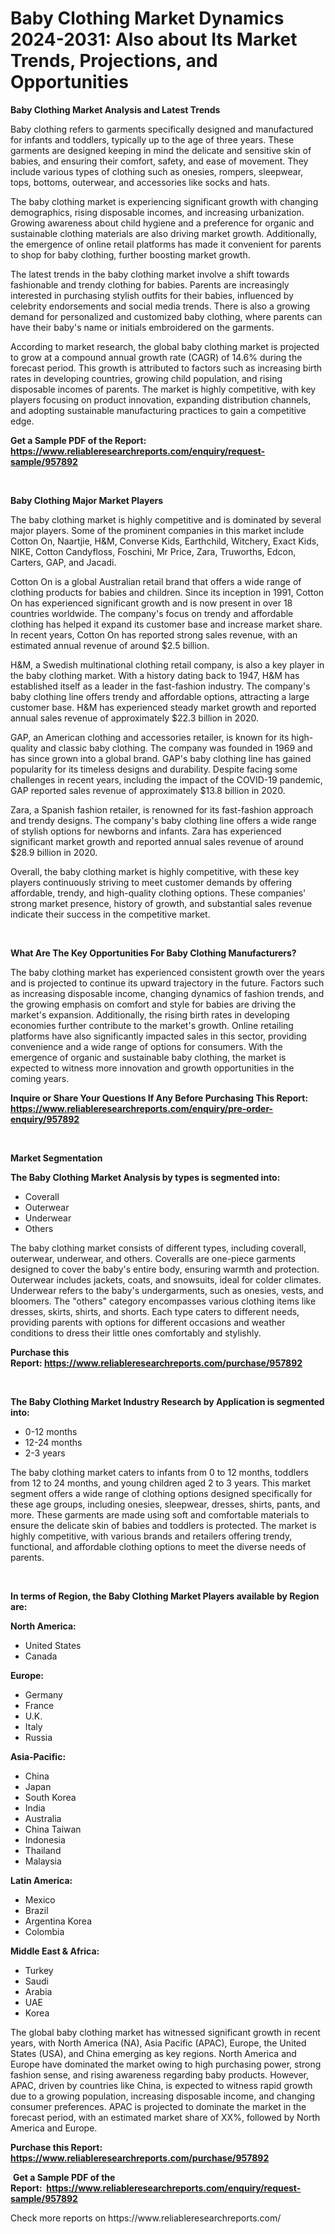 <p><h1>Baby Clothing Market Dynamics 2024-2031: Also about Its Market Trends, Projections, and Opportunities</h1></p><p><strong>Baby Clothing Market Analysis and Latest Trends</strong></p>
<p><p>Baby clothing refers to garments specifically designed and manufactured for infants and toddlers, typically up to the age of three years. These garments are designed keeping in mind the delicate and sensitive skin of babies, and ensuring their comfort, safety, and ease of movement. They include various types of clothing such as onesies, rompers, sleepwear, tops, bottoms, outerwear, and accessories like socks and hats.</p><p>The baby clothing market is experiencing significant growth with changing demographics, rising disposable incomes, and increasing urbanization. Growing awareness about child hygiene and a preference for organic and sustainable clothing materials are also driving market growth. Additionally, the emergence of online retail platforms has made it convenient for parents to shop for baby clothing, further boosting market growth.</p><p>The latest trends in the baby clothing market involve a shift towards fashionable and trendy clothing for babies. Parents are increasingly interested in purchasing stylish outfits for their babies, influenced by celebrity endorsements and social media trends. There is also a growing demand for personalized and customized baby clothing, where parents can have their baby's name or initials embroidered on the garments.</p><p>According to market research, the global baby clothing market is projected to grow at a compound annual growth rate (CAGR) of 14.6% during the forecast period. This growth is attributed to factors such as increasing birth rates in developing countries, growing child population, and rising disposable incomes of parents. The market is highly competitive, with key players focusing on product innovation, expanding distribution channels, and adopting sustainable manufacturing practices to gain a competitive edge.</p></p>
<p><strong>Get a Sample PDF of the Report:&nbsp; <a href="https://www.reliableresearchreports.com/enquiry/request-sample/957892">https://www.reliableresearchreports.com/enquiry/request-sample/957892</a></strong></p>
<p>&nbsp;</p>
<p><strong>Baby Clothing Major Market Players</strong></p>
<p><p>The baby clothing market is highly competitive and is dominated by several major players. Some of the prominent companies in this market include Cotton On, Naartjie, H&M, Converse Kids, Earthchild, Witchery, Exact Kids, NIKE, Cotton Candyfloss, Foschini, Mr Price, Zara, Truworths, Edcon, Carters, GAP, and Jacadi. </p><p>Cotton On is a global Australian retail brand that offers a wide range of clothing products for babies and children. Since its inception in 1991, Cotton On has experienced significant growth and is now present in over 18 countries worldwide. The company's focus on trendy and affordable clothing has helped it expand its customer base and increase market share. In recent years, Cotton On has reported strong sales revenue, with an estimated annual revenue of around $2.5 billion.</p><p>H&M, a Swedish multinational clothing retail company, is also a key player in the baby clothing market. With a history dating back to 1947, H&M has established itself as a leader in the fast-fashion industry. The company's baby clothing line offers trendy and affordable options, attracting a large customer base. H&M has experienced steady market growth and reported annual sales revenue of approximately $22.3 billion in 2020.</p><p>GAP, an American clothing and accessories retailer, is known for its high-quality and classic baby clothing. The company was founded in 1969 and has since grown into a global brand. GAP's baby clothing line has gained popularity for its timeless designs and durability. Despite facing some challenges in recent years, including the impact of the COVID-19 pandemic, GAP reported sales revenue of approximately $13.8 billion in 2020.</p><p>Zara, a Spanish fashion retailer, is renowned for its fast-fashion approach and trendy designs. The company's baby clothing line offers a wide range of stylish options for newborns and infants. Zara has experienced significant market growth and reported annual sales revenue of around $28.9 billion in 2020.</p><p>Overall, the baby clothing market is highly competitive, with these key players continuously striving to meet customer demands by offering affordable, trendy, and high-quality clothing options. These companies' strong market presence, history of growth, and substantial sales revenue indicate their success in the competitive market.</p></p>
<p>&nbsp;</p>
<p><strong>What Are The Key Opportunities For Baby Clothing Manufacturers?</strong></p>
<p><p>The baby clothing market has experienced consistent growth over the years and is projected to continue its upward trajectory in the future. Factors such as increasing disposable income, changing dynamics of fashion trends, and the growing emphasis on comfort and style for babies are driving the market's expansion. Additionally, the rising birth rates in developing economies further contribute to the market's growth. Online retailing platforms have also significantly impacted sales in this sector, providing convenience and a wide range of options for consumers. With the emergence of organic and sustainable baby clothing, the market is expected to witness more innovation and growth opportunities in the coming years.</p></p>
<p><strong>Inquire or Share Your Questions If Any Before Purchasing This Report: <a href="https://www.reliableresearchreports.com/enquiry/pre-order-enquiry/957892">https://www.reliableresearchreports.com/enquiry/pre-order-enquiry/957892</a></strong></p>
<p>&nbsp;</p>
<p><strong>Market Segmentation</strong></p>
<p><strong>The Baby Clothing Market Analysis by types is segmented into:</strong></p>
<p><ul><li>Coverall</li><li>Outerwear</li><li>Underwear</li><li>Others</li></ul></p>
<p><p>The baby clothing market consists of different types, including coverall, outerwear, underwear, and others. Coveralls are one-piece garments designed to cover the baby's entire body, ensuring warmth and protection. Outerwear includes jackets, coats, and snowsuits, ideal for colder climates. Underwear refers to the baby's undergarments, such as onesies, vests, and bloomers. The "others" category encompasses various clothing items like dresses, skirts, shirts, and shorts. Each type caters to different needs, providing parents with options for different occasions and weather conditions to dress their little ones comfortably and stylishly.</p></p>
<p><strong>Purchase this Report:&nbsp;<a href="https://www.reliableresearchreports.com/purchase/957892">https://www.reliableresearchreports.com/purchase/957892</a></strong></p>
<p>&nbsp;</p>
<p><strong>The Baby Clothing Market Industry Research by Application is segmented into:</strong></p>
<p><ul><li>0-12 months</li><li>12-24 months</li><li>2-3 years</li></ul></p>
<p><p>The baby clothing market caters to infants from 0 to 12 months, toddlers from 12 to 24 months, and young children aged 2 to 3 years. This market segment offers a wide range of clothing options designed specifically for these age groups, including onesies, sleepwear, dresses, shirts, pants, and more. These garments are made using soft and comfortable materials to ensure the delicate skin of babies and toddlers is protected. The market is highly competitive, with various brands and retailers offering trendy, functional, and affordable clothing options to meet the diverse needs of parents.</p></p>
<p>&nbsp;</p>
<p><strong>In terms of Region, the Baby Clothing Market Players available by Region are:</strong></p>
<p>
    <p> <strong> North America: </strong>
        <ul>
            <li>United States</li>
            <li>Canada</li>
        </ul>
        </p> 
    <p> <strong> Europe: </strong>
        <ul>
            <li>Germany</li>
            <li>France</li>
            <li>U.K.</li>
            <li>Italy</li>
            <li>Russia</li>
        </ul>
        </p> 
    <p> <strong> Asia-Pacific: </strong>
        <ul>
            <li>China</li>
            <li>Japan</li>
            <li>South Korea</li>
            <li>India</li>
            <li>Australia</li>
            <li>China Taiwan</li>
            <li>Indonesia</li>
            <li>Thailand</li>
            <li>Malaysia</li>
        </ul>
        </p> 
    <p> <strong> Latin America: </strong>
        <ul>
            <li>Mexico</li>
            <li>Brazil</li>
            <li>Argentina Korea</li>
            <li>Colombia</li>
        </ul>
        </p> 
    <p> <strong> Middle East & Africa: </strong>
        <ul>
            <li>Turkey</li>
            <li>Saudi</li>
            <li>Arabia</li>
            <li>UAE</li>
            <li>Korea</li>
        </ul>
    </p>
    </p>
<p><p>The global baby clothing market has witnessed significant growth in recent years, with North America (NA), Asia Pacific (APAC), Europe, the United States (USA), and China emerging as key regions. North America and Europe have dominated the market owing to high purchasing power, strong fashion sense, and rising awareness regarding baby products. However, APAC, driven by countries like China, is expected to witness rapid growth due to a growing population, increasing disposable income, and changing consumer preferences. APAC is projected to dominate the market in the forecast period, with an estimated market share of XX%, followed by North America and Europe.</p></p>
<p><strong>Purchase this Report: <a href="https://www.reliableresearchreports.com/purchase/957892">https://www.reliableresearchreports.com/purchase/957892</a></strong></p>
<p>&nbsp;<strong>Get a Sample PDF of the Report:&nbsp;&nbsp;<a href="https://www.reliableresearchreports.com/enquiry/request-sample/957892">https://www.reliableresearchreports.com/enquiry/request-sample/957892</a></strong></p>
<p><strong></strong></p>
<p>Check more reports on https://www.reliableresearchreports.com/</p>